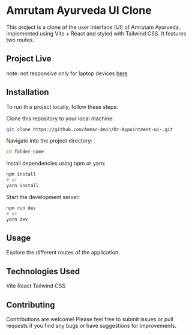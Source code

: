 # Amrutam Ayurveda UI Clone

This project is a clone of the user interface (UI) of Amrutam Ayurveda, implemented using Vite + React and styled with Tailwind CSS. It features two routes.

## Project Live

note: not responsive only for laptop devices
[here](https://amrutam-ui.netlify.app/)

## Installation

To run this project locally, follow these steps:

Clone this repository to your local machine:

```bash
git clone https://github.com/Ammar-Amin/Dr-Appointment-ui-.git
```

Navigate into the project directory:

```bash
cd folder-name
```

Install dependencies using npm or yarn:

```bash
npm install
# or
yarn install
```

Start the development server:

```bash
npm run dev
# or
yarn dev
```

## Usage

Explore the different routes of the application.

## Technologies Used

Vite
React
Tailwind CSS

## Contributing

Contributions are welcome! Please feel free to submit issues or pull requests if you find any bugs or have suggestions for improvements.
